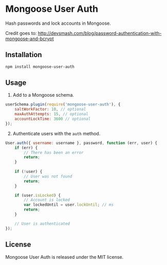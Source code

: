 # Mongoose User Auth

Hash passwords and lock accounts in Mongoose.

Credit goes to: http://devsmash.com/blog/password-authentication-with-mongoose-and-bcrypt

## Installation

```bash
npm install mongoose-user-auth
```

## Usage

1. Add to a Mongoose schema.
```js
userSchema.plugin(require('mongoose-user-auth'), {
	saltWorkFactor: 10, // optional
	maxAuthAttempts: 15, // optional
	accountLockTime: 3600 // optional
});
```

2. Authenticate users with the `auth` method.
```js
User.auth({ username: username }, password, function (err, user) {
	if (err) {
		// There has been an error
		return;
	}
	
	if (!user) {
		// User was not found
		return;
	}

	if (user.isLocked) {
		// Account is locked
		var lockedUntil = user.lockUntil; // ms
		return;
	}

	// User is authenticated
});
```

## License

Mongoose User Auth is released under the MIT license.